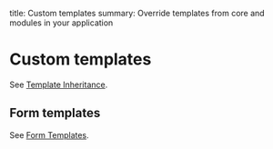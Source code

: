 title: Custom templates
summary: Override templates from core and modules in your application

# Custom templates

See [Template Inheritance](../templates).

## Form templates

See [Form Templates](../forms/form_templates).
